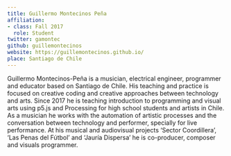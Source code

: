 ```yaml
---
title: Guillermo Montecinos Peña
affiliation:
- class: Fall 2017
  role: Student
twitter: gamontec
github: guillemontecinos
website: https://guillemontecinos.github.io/
place: Santiago de Chile
---
```

Guillermo Montecinos-Peña is a musician, electrical engineer, programmer and educator based on Santiago de Chile. His teaching and practice is focused on creative coding and creative approaches between technology and arts. Since 2017 he is teaching introduction to programming and visual arts using p5.js and Processing for high school students and artists in Chile. As a musician he works with the automation of artistic processes and the conversation between technology and performer, specially for live performance. At his musical and audiovisual projects ‘Sector Coordillera’, ‘Las Penas del Fútbol’ and ‘Jauría Dispersa’ he is co-producer, composer and visuals programmer.